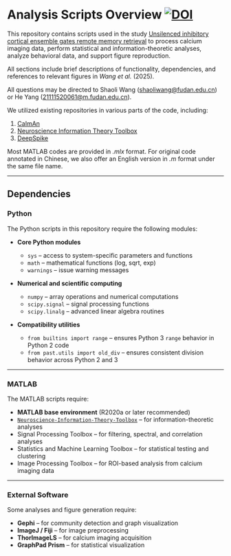 # Analysis Scripts Overview [![DOI](https://zenodo.org/badge/1036644381.svg)](https://doi.org/10.5281/zenodo.16830879)

This repository contains scripts used in the study [Unsilenced inhibitory cortical ensemble gates remote memory retrieval](https://www.biorxiv.org/content/10.1101/2024.07.01.601454v2) to process calcium imaging data, perform statistical and information-theoretic analyses, analyze behavioral data, and support figure reproduction.  

All sections include brief descriptions of functionality, dependencies, and references to relevant figures in *Wang et al.* (2025).

All questions may be directed to Shaoli Wang (shaoliwang@fudan.edu.cn) or He Yang (21111520061@m.fudan.edu.cn).

We utilized existing repositories in various parts of the code, including:

1. [CaImAn](https://github.com/flatironinstitute/CaImAn)
2. [Neuroscience Information Theory Toolbox](https://github.com/nmtimme/Neuroscience-Information-Theory-Toolbox)
3. [DeepSpike](https://github.com/mackelab/DeepSpike)

Most MATLAB codes are provided in *.mlx* format. For original code annotated in Chinese, we also offer an English version in *.m* format under the same file name.

---

## Dependencies

### Python

The Python scripts in this repository require the following modules:

* **Core Python modules**

  * `sys` – access to system-specific parameters and functions
  * `math` – mathematical functions (log, sqrt, exp)
  * `warnings` – issue warning messages

* **Numerical and scientific computing**

  * `numpy` – array operations and numerical computations
  * `scipy.signal` – signal processing functions
  * `scipy.linalg` – advanced linear algebra routines

* **Compatibility utilities**

  * `from builtins import range` – ensures Python 3 `range` behavior in Python 2 code
  * `from past.utils import old_div` – ensures consistent division behavior across Python 2 and 3

---

### MATLAB

The MATLAB scripts require:

* **MATLAB base environment** (R2020a or later recommended)
* [`Neuroscience-Information-Theory-Toolbox`](https://github.com/nmtimme/Neuroscience-Information-Theory-Toolbox) – for information-theoretic analyses
* Signal Processing Toolbox – for filtering, spectral, and correlation analyses
* Statistics and Machine Learning Toolbox – for statistical testing and clustering
* Image Processing Toolbox – for ROI-based analysis from calcium imaging data

---

### External Software

Some analyses and figure generation require:

* **Gephi** – for community detection and graph visualization
* **ImageJ / Fiji** – for image preprocessing
* **ThorImageLS** – for calcium imaging acquisition
* **GraphPad Prism** – for statistical visualization

